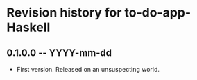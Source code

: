 # Revision history for to-do-app-Haskell

## 0.1.0.0 -- YYYY-mm-dd

* First version. Released on an unsuspecting world.
